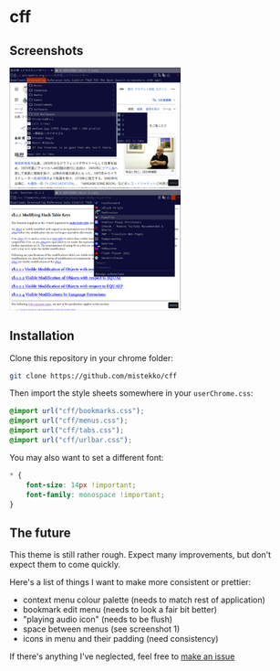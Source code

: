 # cff

## Screenshots

<img src="./ss/1.png" width=300> <img src="./ss/2.png" width=300>

##  Installation
Clone this repository in your chrome folder:

```sh
git clone https://github.com/mistekko/cff
```

Then import the style sheets somewhere in your `userChrome.css`:
```css
@import url("cff/bookmarks.css");
@import url("cff/menus.css");
@import url("cff/tabs.css");
@import url("cff/urlbar.css");
```

You may also want to set a different font:

```css
* {
    font-size: 14px !important;
    font-family: monospace !important;
}
```

## The future
This theme is still rather rough. Expect many improvements, but don't expect them to come quickly.

Here's a list of things I want to make more consistent or prettier:

* context menu colour palette (needs to match rest of application)
* bookmark edit menu (needs to look a fair bit better)
* "playing audio icon" (needs to be flush)
* space between menus (see screenshot 1)
* icons in menu and their padding (need consistency)

If there's anything I've neglected, feel free to [make an issue](https://github.com/mistekko/cff/issues/new/choose)



